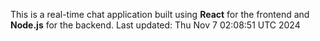 This is a real-time chat application built using **React** for the frontend and **Node.js** for the backend.
Last updated: Thu Nov  7 02:08:51 UTC 2024
